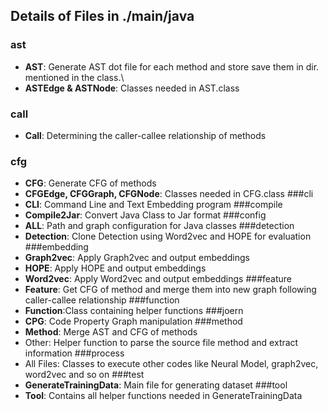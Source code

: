 ## Details of Files in ./main/java

### ast
- **AST**:  Generate AST dot file for each method and store save them in dir. mentioned in the class.\
- **ASTEdge & ASTNode**:  Classes needed in AST.class
### call
- **Call**:  Determining the caller-callee relationship of methods
### cfg
- **CFG**: Generate CFG of methods
- **CFGEdge, CFGGraph, CFGNode**: Classes needed in CFG.class
###cli
- **CLI**: Command Line and Text Embedding program
###compile
- **Compile2Jar**: Convert Java Class to Jar format
###config
- **ALL**: Path and graph configuration for Java classes
###detection
- **Detection**: Clone Detection using Word2vec and HOPE for evaluation
###embedding
- **Graph2vec**: Apply Graph2vec and output embeddings
- **HOPE**: Apply HOPE and output embeddings
- **Word2vec**: Apply Word2vec and output embeddings
###feature
- **Feature**: Get CFG of method and merge them into new graph following caller-callee relationship
###function
- **Function**:Class containing helper functions
###joern
- **CPG**: Code Property Graph manipulation
###method
- **Method**: Merge AST and CFG of methods
- Other: Helper function to parse the source file method and extract information
###process
- All Files: Classes to execute other codes like Neural Model, graph2vec, word2vec and so on
###test
- **GenerateTrainingData**: Main file for generating dataset
###tool
- **Tool**: Contains all helper functions needed in GenerateTrainingData